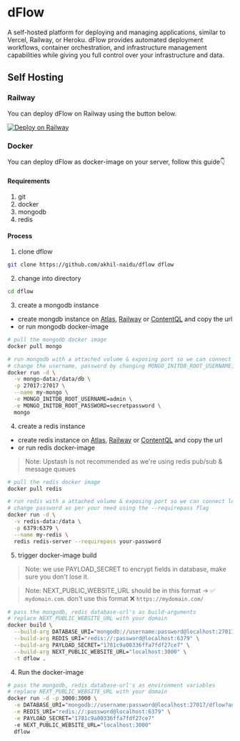 # dFlow

A self-hosted platform for deploying and managing applications, similar to
Vercel, Railway, or Heroku. dFlow provides automated deployment workflows,
container orchestration, and infrastructure management capabilities while giving
you full control over your infrastructure and data.

## Self Hosting

### Railway

You can deploy dFlow on Railway using the button below.

[![Deploy on Railway](https://railway.com/button.svg)](https://railway.com/template/NNuPfr?referralCode=I9okFq)

### Docker

You can deploy dFlow as docker-image on your server, follow this guide👇

#### Requirements

1. git
2. docker
3. mongodb
4. redis

#### Process

1. clone dflow

```bash
git clone https://github.com/akhil-naidu/dflow dflow
```

2. change into directory

```bash
cd dflow
```

3. create a mongodb instance

- create mongdb instance on
  [Atlas](https://www.mongodb.com/products/platform/atlas-database),
  [Railway](https://railway.com/dashboard) or
  [ContentQL](https://contentql.io/dashboard/create-new-project) and copy the
  url
- or run mongodb docker-image

```bash
# pull the mongodb docker image
docker pull mongo

# run mongodb with a attached volume & exposing port so we can connect locally
# change the username, password by changing MONGO_INITDB_ROOT_USERNAME, MONGO_INITDB_ROOT_PASSWORD as per your need
docker run -d \
  -v mongo-data:/data/db \
  -p 27017:27017 \
  --name my-mongo \
  -e MONGO_INITDB_ROOT_USERNAME=admin \
  -e MONGO_INITDB_ROOT_PASSWORD=secretpassword \
  mongo
```

4. create a redis instance

- create redis instance on
  [Atlas](https://www.mongodb.com/products/platform/atlas-database),
  [Railway](https://railway.com/dashboard) or
  [ContentQL](https://contentql.io/dashboard/create-new-project) and copy the
  url
- or run redis docker-image

> Note: Upstash is not recommended as we're using redis pub/sub & message queues

```bash
# pull the redis docker image
docker pull redis

# run redis with a attached volume & exposing port so we can connect locally
# change password as per your need using the --requirepass flag
docker run -d \
  -v redis-data:/data \
  -p 6379:6379 \
  --name my-redis \
  redis redis-server --requirepass your-password
```

5. trigger docker-image build

> Note: we use PAYLOAD_SECRET to encrypt fields in database, make sure you don't
> lose it.

> Note: NEXT_PUBLIC_WEBSITE_URL should be in this format -> ✅ `mydomain.com`.
> don't use this format ❌ `https://mydomain.com/`

```bash
# pass the mongodb, redis database-url's as build-arguments
# replace NEXT_PUBLIC_WEBSITE_URL with your domain
docker build \
  --build-arg DATABASE_URI="mongodb://username:password@localhost:27017/dflow?authSource=admin" \
  --build-arg REDIS_URI="redis://:password@localhost:6379" \
  --build-arg PAYLOAD_SECRET="1781c9a00336ffa7fdf27ce7" \
  --build-arg NEXT_PUBLIC_WEBSITE_URL="localhost:3000" \
  -t dflow .
```

4. Run the docker-image

```bash
# pass the mongodb, redis database-url's as environment variables
# replace NEXT_PUBLIC_WEBSITE_URL with your domain
docker run -d -p 3000:3000 \
  -e DATABASE_URI="mongodb://username:password@localhost:27017/dflow?authSource=admin" \
  -e REDIS_URI="redis://:password@localhost:6379" \
  -e PAYLOAD_SECRET="1781c9a00336ffa7fdf27ce7"
  -e NEXT_PUBLIC_WEBSITE_URL="localhost:3000"
  dflow
```
